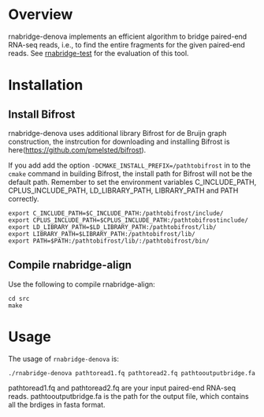 
# Overview
rnabridge-denova implements an efficient algorithm to bridge paired-end RNA-seq reads, i.e.,
to find the entire fragments for the given paired-end reads.
See [rnabridge-test](https://github.com/Shao-Group/rnabridge-test) for the evaluation of this tool.

# Installation

## Install Bifrost
rnabridge-denova uses additional library Bifrost for de Bruijn graph construction, the instrcution for downloading and installing Bifrost is here(https://github.com/pmelsted/bifrost).

If you add add the option `-DCMAKE_INSTALL_PREFIX=/pathtobifrost` in to the `cmake` command in building Bifrost, the install path for Bifrost will not be the default path. Remember to set the environment variables C_INCLUDE_PATH, CPLUS_INCLUDE_PATH, LD_LIBRARY_PATH, LIBRARY_PATH and PATH correctly.


```
export C_INCLUDE_PATH=$C_INCLUDE_PATH:/pathtobifrost/include/
export CPLUS_INCLUDE_PATH=$CPLUS_INCLUDE_PATH:/pathtobifrostinclude/
export LD_LIBRARY_PATH=$LD_LIBRARY_PATH:/pathtobifrost/lib/
export LIBRARY_PATH=$LIBRARY_PATH:/pathtobifrost/lib/
export PATH=$PATH:/pathtobifrost/lib/:/pathtobifrost/bin/
```

## Compile rnabridge-align

Use the following to compile rnabridge-align:
```
cd src
make
```

# Usage

The usage of `rnabridge-denova` is:

```
./rnabridge-denova pathtoread1.fq pathtoread2.fq pathtooutputbridge.fa
```

pathtoread1.fq and pathtoread2.fq are your input paired-end RNA-seq reads. pathtooutputbridge.fa is the path for the output file, which contains all the brdiges in fasta format.
